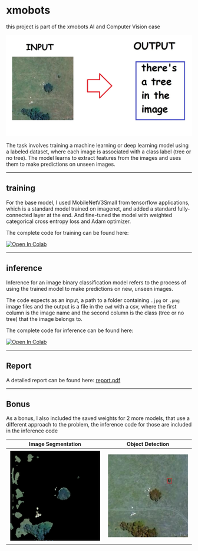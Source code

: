 # xmobots
this project is part of the xmobots AI and Computer Vision case

![alt text](assets\example.jpg)

The task involves training a machine learning or deep learning model using a labeled dataset, where each image is associated with a class label (tree or no tree). The model learns to extract features from the images and uses them to make predictions on unseen images.

----
## training
For the base model, I used MobileNetV3Small from tensorflow applications, which is a standard model trained on imagenet, and added a standard fully-connected layer at the end. And fine-tuned the model with weighted categorical cross entropy loss and Adam optimizer.

The complete code for training can be found here:

[![Open In Colab](https://colab.research.google.com/assets/colab-badge.svg)](https://colab.research.google.com/github/AllanKamimura/xmobots/blob/main/train.ipynb)

----
## inference
Inference for an image binary classification model refers to the process of using the trained model to make predictions on new, unseen images.

The code expects as an input, a path to a folder containing ```.jpg``` or ```.png``` image files and the output is a file in the ```cwd``` with a csv, where the first column is the image name and the second column is the class (tree or no tree) that the image belongs to.

The complete code for inference can be found here:

[![Open In Colab](https://colab.research.google.com/assets/colab-badge.svg)](https://colab.research.google.com/github/AllanKamimura/xmobots/blob/main/predict.ipynb)

---
## Report
A detailed report can be found here:
[report.pdf](xmobots%20report.pdf)

----
## Bonus
As a bonus, I also included the saved weights for 2 more models, that use a different approach to the problem, the inference code for those are included in the inference code

Image Segmentation    |  Object Detection
:-------------------------:|:-------------------------:
![alt text](assets\image_segmentation.png) | ![alt text](assets\object%20detection.png)


